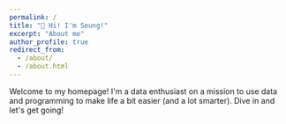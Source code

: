 ```yaml
---
permalink: /
title: "🙌 Hi! I'm Seung!"
excerpt: "About me"
author_profile: true
redirect_from: 
  - /about/
  - /about.html
---
```


Welcome to my homepage!
I'm a data enthusiast on a mission to use data and programming to make life a bit easier (and a lot smarter).
Dive in and let's get going!

